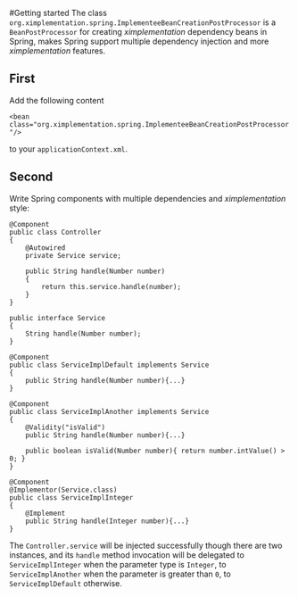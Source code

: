 #Getting started
The class `org.ximplementation.spring.ImplementeeBeanCreationPostProcessor` is a `BeanPostProcessor` for creating <i>ximplementation</i> dependency beans in Spring, makes Spring support multiple dependency injection and more <i>ximplementation</i> features.

## First
Add the following content

`<bean class="org.ximplementation.spring.ImplementeeBeanCreationPostProcessor"/>`

to your `applicationContext.xml`.

## Second
Write Spring components with multiple dependencies and <i>ximplementation</i> style:

	@Component
	public class Controller
	{
		@Autowired
		private Service service;
		
		public String handle(Number number)
		{
			return this.service.handle(number);
		}
	}
	
	public interface Service
	{
		String handle(Number number);
	}
	
	@Component
	public class ServiceImplDefault implements Service
	{
		public String handle(Number number){...}
	}
	
	@Component
	public class ServiceImplAnother implements Service
	{
		@Validity("isValid")
		public String handle(Number number){...}
	
		public boolean isValid(Number number){ return number.intValue() > 0; }
	}
	
	@Component
	@Implementor(Service.class)
	public class ServiceImplInteger
	{
		@Implement
		public String handle(Integer number){...}
	}

The `Controller.service` will be injected successfully though there are two instances, and its `handle` method invocation will be delegated to `ServiceImplInteger` when the parameter type is `Integer`, to `ServiceImplAnother` when the parameter is greater than `0`, to `ServiceImplDefault` otherwise.
